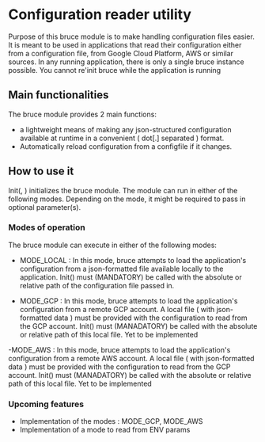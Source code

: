 # Configuration reader utility

Purpose of this bruce module is to make handling configuration files easier.
It is meant to be used in applications that read their configuration either from a configuration file, from Google Cloud Platform, AWS or similar sources.
In any running application, there is only a single bruce instance possible. You cannot re'init bruce while the application is running

## Main functionalities

The bruce module provides 2 main functions:

- a lightweight means of making any json-structured configuration available at runtime in a convenient ( dot[.] separated ) format.
- Automatically reload configuration from a configfile if it changes.

## How to use it

Init(<mode>, <optional param>) initializes the bruce module. The module can run in either of the following modes.
Depending on the mode, it might be required to pass in optional parameter(s).

### Modes of operation

The bruce module can execute in either of the following modes:

- MODE_LOCAL : In this mode, bruce attempts to load the application's configuration from a json-formatted file available locally to the application.
  Init() must (MANDATORY) be called with the absolute or relative path of the configuration file passed in.

- MODE_GCP : In this mode, bruce attempts to load the application's configuration from a remote GCP account.
  A local file ( with json-formatted data ) must be provided with the configuration to read from the GCP account.
  Init() must (MANADATORY) be called with the absolute or relative path of this local file.
  Yet to be implemented

-MODE_AWS : In this mode, bruce attempts to load the application's configuration from a remote AWS account.
A local file ( with json-formatted data ) must be provided with the configuration to read from the GCP account.
Init() must (MANADATORY) be called with the absolute or relative path of this local file.
Yet to be implemented

### Upcoming features

- Implementation of the modes : MODE_GCP, MODE_AWS
- Implementation of a mode to read from ENV params

